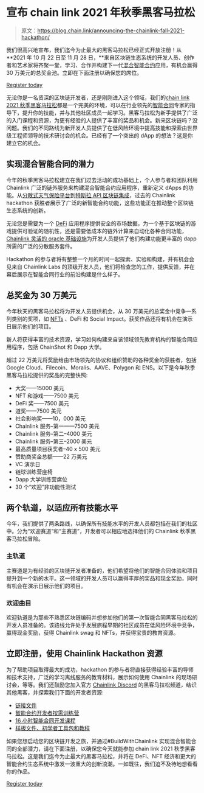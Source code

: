 # 宣布 chain link 2021 年秋季黑客马拉松

> 原文：<https://blog.chain.link/announcing-the-chainlink-fall-2021-hackathon/>

我们很高兴地宣布，我们迄今为止最大的黑客马拉松已经正式开放注册！从**2021 年 10 月 22 日至 11 月 28 日，**来自区块链生态系统的开发人员、创作者和艺术家将齐聚一堂，学习、合作并构建下一代[混合智能合约](https://blog.chain.link/hybrid-smart-contracts-explained/)应用，有机会赢得 30 万美元的总奖金池。立即在下面注册以确保您的席位。

[Register today](https://chainlinkcommunity.typeform.com/to/IrKh1vgs?page=blog)

无论你是一名资深的区块链开发者，还是刚刚进入这个领域，我们的[chain link 2021 秋季黑客马拉松](https://chain.link/hackathon)都是一个完美的环境，可以在行业领先的[智能合同](https://chain.link/education/smart-contracts)专家的指导下，提升你的技能，并与其他社区成员一起学习。黑客马拉松为新手提供了广泛的入门课程和资源，为更有经验的人提供了丰富的奖品和机会。新来区块链吗？没问题。我们的不同路线为新开发人员提供了在低风险环境中提高技能和探索由世界级工程师领导的技术研讨会的机会。已经有了一个突出的 dApp 的想法？这是你建立它的机会。

## 实现混合智能合同的潜力

今年的秋季黑客马拉松建立在我们过去活动的成功基础上，个人参与者和团队利用 Chainlink 广泛的链外服务来构建混合智能合约应用程序，重新定义 dApps 的功能。从[分散式天气保险平台](https://blog.chain.link/congratulations-to-the-spring-2021-chainlink-virtual-hackathon-winners/)到[特斯拉 API 区块链集成](https://blog.chain.link/congratulations-to-the-winners-of-the-chainlink-virtual-hackathon-2020/)，过去的 Chainlink hackathon 获胜者展示了广泛的新智能合约功能，这些功能正在推动整个区块链生态系统的创新。

无论您是需要为一个 [DeFi](https://chain.link/education/defi) 应用程序提供安全的市场数据，为一个基于区块链的游戏提供可验证的随机性，还是需要低成本的链外计算来自动化各种合同功能， [Chainlink 灵活的 oracle 基础设施](https://blog.chain.link/how-chainlink-supports-any-off-chain-data-resource-and-computation/)为开发人员提供了他们构建功能更丰富的 dapp 所需的广泛的分散服务套件。

Hackathon 的参与者将有整整一个月的时间一起探索、实验和构建，并有机会会见来自 Chainlink Labs 的顶级开发人员，他们将检查您的工作，提供反馈，并在幕后展示在智能合同行业的前沿构建是什么样子。

## 总奖金为 30 万美元

今年秋天的黑客马拉松将为开发人员提供机会，从 30 万美元的总奖金中竞争一系列类别的奖项，如 [NFTs](https://chain.link/education/nfts) 、DeFi 和 Social Impact。获奖作品还将有机会在演示日展示他们的项目。

新人将获得丰富的技术资源，学习如何构建来自该领域领先教育机构的智能合同应用程序，包括 ChainShot 和 Dapp 大学。

超过 22 万美元将奖励给由市场领先的协议和组织赞助的各种奖金的获胜者，包括 Google Cloud、Filecoin、Moralis、AAVE、Polygon 和 ENS。以下是今年秋季黑客马拉松提供的奖品的完整快照:

*   大奖——15000 美元
*   NFT 和游戏——7500 美元
*   DeFi 奖——7500 美元
*   道奖——7500 美元
*   社会影响奖——10，000 美元
*   Chainlink 服务–第一——7500 美元
*   Chainlink 服务–第二–4000 美元
*   Chainlink 服务–第三–2000 美元
*   最高质量项目获奖者–40 x 500 美元
*   赞助商奖金总额——22 万美元
*   VC 演示日
*   链球训练营座椅
*   Dapp 大学训练营席位
*   30 个“欢迎”非功能性测试

## 两个轨道，以适应所有技能水平

今年，我们提供了两条路线，以确保所有技能水平的开发人员都包括在我们的社区中。分为“欢迎赛道”和“主赛道”，开发者可以相应地选择他们的 Chainlink 秋季黑客马拉松冒险。

### 主轨道

主赛道是为有经验的区块链开发者准备的，他们希望将他们的智能合同体验和项目提升到一个新的水平。这一领域的开发人员可以赢得丰厚的奖品和现金奖励，同时有机会在演示日展示他们的项目。

### 欢迎曲目

欢迎轨道是为那些不熟悉区块链编码并想参加他们的第一次智能合同黑客马拉松的开发人员准备的。该路线允许处于发展旅程早期的社区成员在低风险环境中竞争，赢得现金奖励，获得 Chainlink swag 和 NFTs，并获得宝贵的教育资源。

## 立即注册，使用 Chainlink Hackathon 资源

为了帮助项目取得最大的成功，hackathon 的参与者将直接获得经验丰富的导师和技术支持，广泛的学习离线服务的教育材料，展示如何使用 Chainlink 的现场研讨会，等等。我们还鼓励您加入官方 [Chainlink Discord](https://discord.gg/h3AvTHj) 的黑客马拉松频道，结识其他黑客，并探索我们下面的开发者资源:

*   [链接文件](https://docs.chain.link/)
*   [智能合约开发者按需训练营](https://chain.link/bootcamp)
*   [16 小时智能合同开发课程](https://www.youtube.com/watch?v=M576WGiDBdQ&feature=youtu.be)
*   [样板文件、初学者工具包和教程](https://docs.chain.link/docs/hackathon-resources/)

如果您想启动您的区块链开发之旅，并通过#BuildWithChainlink 实现混合智能合同的全部潜力，请在下面注册，以确保您今天就能参加 chain link 2021 秋季黑客马拉松。这是我们迄今为止最大的黑客马拉松，并将在 DeFi、NFT 经济和更大的智能合约生态系统中激发一波重大的创新浪潮。一如既往，我们迫不及待地想看看你的作品。

[Register today](https://chainlinkcommunity.typeform.com/to/IrKh1vgs?page=blog)
